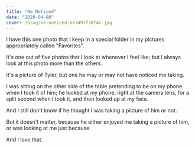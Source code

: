 ```yaml
---
title: "He Noticed"
date: "2020-04-08"
cover: /blog/he-noticed-be7497f30f4c.jpg
---
```


I have this one photo that I keep in a special folder in my pictures appropriately called "Favorites".

It's one out of five photos that I look at whenever I feel like; but I always look at this photo more than the others.

It's a picture of Tyler, but one he may or may not have noticed me taking.

I was sitting on the other side of the table pretending to be on my phone when I took it of him; he looked at my phone, right at the camera lens, for a split second when I took it, and then looked up at my face.

And I still don't know if he thought I was taking a picture of him or not.

But it doesn't matter, because he either enjoyed me taking a picture of him, or was looking at me just because.

And I love that.
